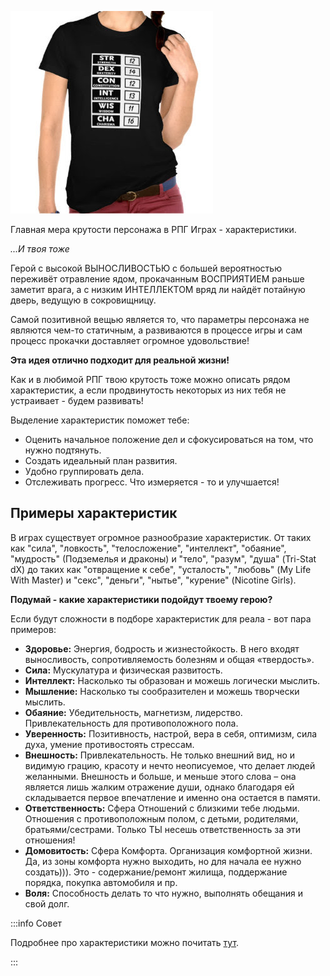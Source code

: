 ![](../static/img/характеристики.jpg)

Главная мера крутости персонажа в РПГ Играх - характеристики. 

*...И твоя тоже*

Герой с высокой ВЫНОСЛИВОСТЬЮ с большей вероятностью переживёт отравление ядом, прокачанным ВОСПРИЯТИЕМ раньше заметит врага, а с низким ИНТЕЛЛЕКТОМ вряд ли найдёт потайную дверь, ведущую в сокровищницу.

Самой позитивной вещью является то, что параметры персонажа не являются чем-то статичным, а развиваются в процессе игры и сам процесс прокачки доставляет огромное удовольствие!

**Эта идея отлично подходит для реальной жизни!**

Как и в любимой РПГ твою крутость тоже можно описать рядом характеристик, а если продвинутость некоторых из них тебя не устраивает - будем развивать!

Выделение характеристик поможет тебе:

-   Оценить начальное положение дел и сфокусироваться на том, что нужно подтянуть.
-   Создать идеальный план развития.
-   Удобно группировать дела.
-   Отслеживать прогресс. Что измеряется - то и улучшается!

## Примеры характеристик

В играх существует огромное разнообразие характеристик. От таких как "сила", "ловкость", "телосложение", "интеллект", "обаяние", "мудрость" (Подземелья и драконы) и "тело", "разум", "душа" (Tri-Stat dX) до таких как "отвращение к себе", "усталость", "любовь" (My Life With Master) и "секс", "деньги", "нытье", "курение" (Nicotine Girls). 

**Подумай - какие характеристики подойдут твоему герою?**

Если будут сложности в подборе характеристик для реала - вот пара примеров:

- **Здоровье:** Энергия, бодрость и жизнестойкость. В него входят выносливость, сопротивляемость болезням и общая «твердость».
- **Сила:** Мускулатура и физическая развитость.
- **Интеллект:** Насколько ты образован и можешь логически мыслить.
- **Мышление:** Насколько ты сообразителен и можешь творчески мыслить.
- **Обаяние:** Убедительность, магнетизм, лидерство. Привлекательность для противоположного пола.
- **Уверенность:** Позитивность, настрой, вера в себя, оптимизм, сила духа, умение противостоять стрессам.
- **Внешность:** Привлекательность. Не только внешний вид, но и видимую грацию, красоту и нечто неописуемое, что делает людей желанными. Внешность и больше, и меньше этого слова – она является лишь жалким отражение души, однако благодаря ей складывается первое впечатление и именно она остается в памяти.
- **Ответственность:** Сфера Отношений с близкими тебе людьми. Отношения с противоположным полом, с детьми, родителями, братьями/сестрами. Только ТЫ несешь ответственность за эти отношения!
- **Домовитость:**  Сфера Комфорта. Организация комфортной жизни. Да, из зоны комфорта нужно выходить, но для начала ее нужно создать))). Это - содержание/ремонт жилища, поддержание порядка, покупка автомобиля и пр.
- **Воля:** Способность делать то что нужно, выполнять обещания и свой долг.

:::info Совет

Подробнее про характеристики можно почитать [тут](http://nerdistway.blogspot.ru/2015/10/blog-post_9.html).

:::